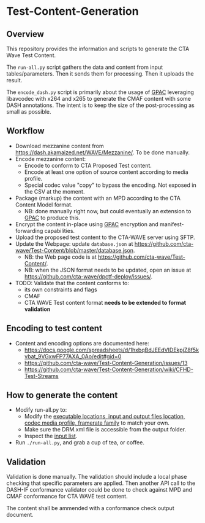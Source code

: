 # Test-Content-Generation

## Overview

This repository provides the information and scripts to generate the CTA Wave Test Content.

The ```run-all.py``` script gathers the data and content from input tables/parameters. Then it sends them for processing. Then it uploads the result.

The ```encode_dash.py``` script is primarily about the usage of [GPAC](http://gpac.io) leveraging libavcodec with x264 and x265 to generate the CMAF content with some DASH annotations.
The intent is to keep the size of the post-processing as small as possible.

## Workflow

* Download mezzanine content from https://dash.akamaized.net/WAVE/Mezzanine/. To be done manually.
* Encode mezzanine content:
  * Encode to conform to CTA Proposed Test content.
  * Encode at least one option of source content according to media profile.
  * Special codec value "copy" to bypass the encoding. Not exposed in the CSV at the moment.
* Package (markup) the content with an MPD according to the CTA Content Model format.
  * NB: done manually right now, but could eventually an extension to [GPAC](http://gpac.io) to produce this.
* Encrypt the content in-place using [GPAC](http://gpac.io) encryption and manifest-forwarding capabilities.
* Upload the proposed test content to the CTA-WAVE server using SFTP.
* Update the Webpage: update ```database.json``` at https://github.com/cta-wave/Test-Content/blob/master/database.json.
  * NB: the Web page code is at https://github.com/cta-wave/Test-Content/.
  * NB: when the JSON format needs to be updated, open an issue at https://github.com/cta-wave/dpctf-deploy/issues/.
* TODO: Validate that the content conforms to:
  * its own constraints and flags
  * CMAF
  * CTA WAVE Test content format **needs to be extended to format validation**
 
## Encoding to test content
 
* Content and encoding options are documented here:
  * https://docs.google.com/spreadsheets/d/1hxbqBdJEEdVIDEkpjZ8f5kvbat_9VGxwFP77AXA_0Ao/edit#gid=0
  * https://github.com/cta-wave/Test-Content-Generation/issues/13
  * https://github.com/cta-wave/Test-Content-Generation/wiki/CFHD-Test-Streams
  
## How to generate the content

* Modify run-all.py to:
  * Modify the [executable locations, input and output files location, codec media profile, framerate family](run-all.py) to match your own.
  * Make sure the DRM.xml file is accessible from the output folder.
  * Inspect the [input list](switching_sets_single_track.csv).
* Run ```./run-all.py```, and grab a cup of tea, or coffee.

## Validation

Validation is done manually. The validation should include a local phase checking that specific parameters are applied. Then another API call to the DASH-IF conformance validator could be done to check against MPD and CMAF conformance for CTA WAVE test content.

The content shall be ammended with a conformance check output document.
